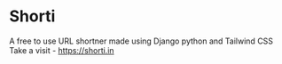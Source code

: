 # Shorti
A free to use URL shortner made using Django python and Tailwind CSS
Take a visit - https://shorti.in

